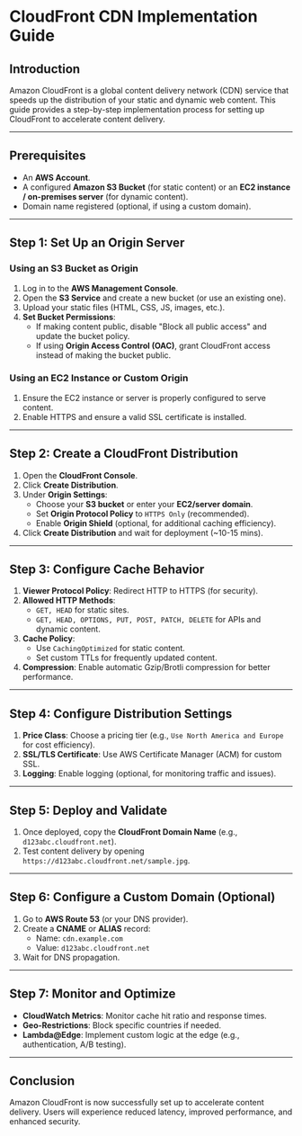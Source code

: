 # CloudFront CDN Implementation Guide

## Introduction

Amazon CloudFront is a global content delivery network (CDN) service that speeds up the distribution of your static and dynamic web content. This guide provides a step-by-step implementation process for setting up CloudFront to accelerate content delivery.

---

## Prerequisites

- An **AWS Account**.
- A configured **Amazon S3 Bucket** (for static content) or an **EC2 instance / on-premises server** (for dynamic content).
- Domain name registered (optional, if using a custom domain).

---

## Step 1: Set Up an Origin Server

### **Using an S3 Bucket as Origin**

1. Log in to the **AWS Management Console**.
2. Open the **S3 Service** and create a new bucket (or use an existing one).
3. Upload your static files (HTML, CSS, JS, images, etc.).
4. **Set Bucket Permissions**:
   - If making content public, disable "Block all public access" and update the bucket policy.
   - If using **Origin Access Control (OAC)**, grant CloudFront access instead of making the bucket public.

### **Using an EC2 Instance or Custom Origin**

1. Ensure the EC2 instance or server is properly configured to serve content.
2. Enable HTTPS and ensure a valid SSL certificate is installed.

---

## Step 2: Create a CloudFront Distribution

1. Open the **CloudFront Console**.
2. Click **Create Distribution**.
3. Under **Origin Settings**:
   - Choose your **S3 bucket** or enter your **EC2/server domain**.
   - Set **Origin Protocol Policy** to `HTTPS Only` (recommended).
   - Enable **Origin Shield** (optional, for additional caching efficiency).
4. Click **Create Distribution** and wait for deployment (\~10-15 mins).

---

## Step 3: Configure Cache Behavior

1. **Viewer Protocol Policy**: Redirect HTTP to HTTPS (for security).
2. **Allowed HTTP Methods**:
   - `GET, HEAD` for static sites.
   - `GET, HEAD, OPTIONS, PUT, POST, PATCH, DELETE` for APIs and dynamic content.
3. **Cache Policy**:
   - Use `CachingOptimized` for static content.
   - Set custom TTLs for frequently updated content.
4. **Compression**: Enable automatic Gzip/Brotli compression for better performance.

---

## Step 4: Configure Distribution Settings

1. **Price Class**: Choose a pricing tier (e.g., `Use North America and Europe` for cost efficiency).
2. **SSL/TLS Certificate**: Use AWS Certificate Manager (ACM) for custom SSL.
3. **Logging**: Enable logging (optional, for monitoring traffic and issues).

---

## Step 5: Deploy and Validate

1. Once deployed, copy the **CloudFront Domain Name** (e.g., `d123abc.cloudfront.net`).
2. Test content delivery by opening `https://d123abc.cloudfront.net/sample.jpg`.

---

## Step 6: Configure a Custom Domain (Optional)

1. Go to **AWS Route 53** (or your DNS provider).
2. Create a **CNAME** or **ALIAS** record:
   - Name: `cdn.example.com`
   - Value: `d123abc.cloudfront.net`
3. Wait for DNS propagation.

---

## Step 7: Monitor and Optimize

- **CloudWatch Metrics**: Monitor cache hit ratio and response times.
- **Geo-Restrictions**: Block specific countries if needed.
- **Lambda\@Edge**: Implement custom logic at the edge (e.g., authentication, A/B testing).

---

## Conclusion

Amazon CloudFront is now successfully set up to accelerate content delivery. Users will experience reduced latency, improved performance, and enhanced security.
